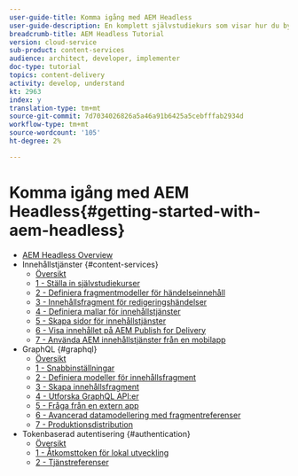 ```yaml
---
user-guide-title: Komma igång med AEM Headless
user-guide-description: En komplett självstudiekurs som visar hur du bygger upp och visar innehåll med hjälp av AEM Headless.
breadcrumb-title: AEM Headless Tutorial
version: cloud-service
sub-product: content-services
audience: architect, developer, implementer
doc-type: tutorial
topics: content-delivery
activity: develop, understand
kt: 2963
index: y
translation-type: tm+mt
source-git-commit: 7d7034026826a5a46a91b6425a5cebfffab2934d
workflow-type: tm+mt
source-wordcount: '105'
ht-degree: 2%

---
```



# Komma igång med AEM Headless{#getting-started-with-aem-headless}

+ [AEM Headless Overview](./overview.md)
+ Innehållstjänster {#content-services}
   + [Översikt](./content-services/overview.md)
   + [1 - Ställa in självstudiekurser](./content-services/chapter-1.md)
   + [2 - Definiera fragmentmodeller för händelseinnehåll](./content-services/chapter-2.md)
   + [3 - Innehållsfragment för redigeringshändelser](./content-services/chapter-3.md)
   + [4 - Definiera mallar för innehållstjänster](./content-services/chapter-4.md)
   + [5 - Skapa sidor för innehållstjänster](./content-services/chapter-5.md)
   + [6 - Visa innehållet på AEM Publish for Delivery](./content-services/chapter-6.md)
   + [7 - Använda AEM innehållstjänster från en mobilapp](./content-services/chapter-7.md)
+ GraphQL {#graphql}
   + [Översikt](./graphql/overview.md)
   + [1 - Snabbinställningar](./graphql/setup.md)
   + [2 - Definiera modeller för innehållsfragment](./graphql/content-fragment-models.md)
   + [3 - Skapa innehållsfragment](./graphql/author-content-fragments.md)
   + [4 - Utforska GraphQL API:er](./graphql/explore-graphql-api.md)
   + [5 - Fråga från en extern app](./graphql/graphql-and-external-app.md)
   + [6 - Avancerad datamodellering med fragmentreferenser](./graphql/fragment-references.md)
   + [7 - Produktionsdistribution](./graphql/production-deployment.md)
+ Tokenbaserad autentisering {#authentication}
   + [Översikt](./authentication/overview.md)
   + [1 - Åtkomsttoken för lokal utveckling](./authentication/local-development-access-token.md)
   + [2 - Tjänstreferenser](./authentication/service-credentials.md)